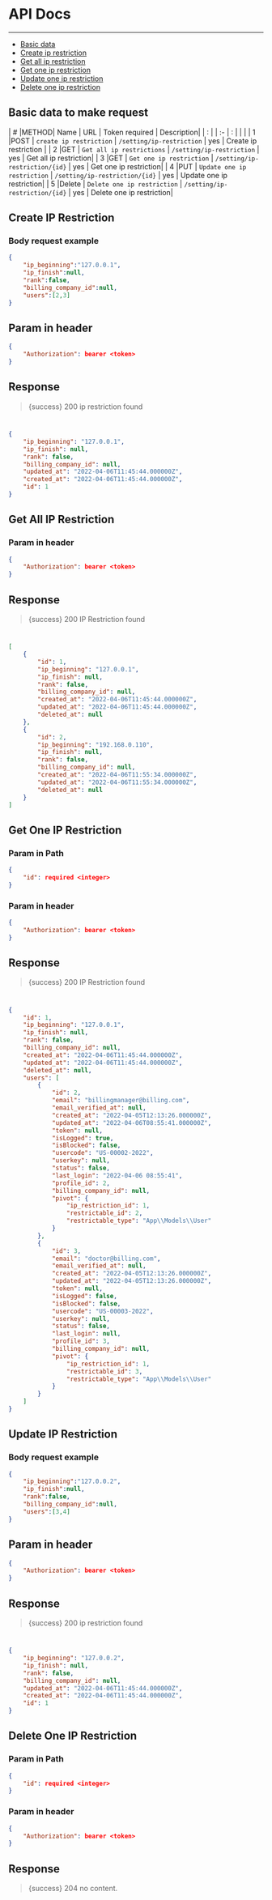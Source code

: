 # API Docs
---
- [Basic data](#basic-data)
- [Create ip restriction](#create-restriction)
- [Get all ip restriction](#get-all-restriction)
- [Get one ip restriction](#get-one-restriction)
- [Update one ip restriction](#update-one-restriction)
- [Delete one ip restriction](#delete-one-restriction)

<a name="basic-data"></a>
## Basic data to make request


| # |METHOD| Name           | URL          | Token required | Description|
| : |       |   :-           |  :           |                | |
| 1 |POST   | `create ip restriction`      | `/setting/ip-restriction`      | yes | Create ip restriction |
| 2 |GET    | `Get all ip restrictions`       | `/setting/ip-restriction`      | yes | Get all ip restriction|
| 3 |GET    | `Get one ip restriction`        | `/setting/ip-restriction/{id}` | yes | Get one ip restriction|
| 4 |PUT    | `Update one ip restriction`     | `/setting/ip-restriction/{id}` | yes | Update one ip restriction|
| 5 |Delete | `Delete one ip restriction`     | `/setting/ip-restriction/{id}` | yes | Delete one ip restriction|

<a name="create-restriction"></a>
## Create IP Restriction

### Body request example

```json
{
    "ip_beginning":"127.0.0.1",
    "ip_finish":null,
    "rank":false,
    "billing_company_id":null,
    "users":[2,3]
}
```

## Param in header

```json
{
    "Authorization": bearer <token>
}
```

## Response

> {success} 200 ip restriction found

#
```json
{
    "ip_beginning": "127.0.0.1",
    "ip_finish": null,
    "rank": false,
    "billing_company_id": null,
    "updated_at": "2022-04-06T11:45:44.000000Z",
    "created_at": "2022-04-06T11:45:44.000000Z",
    "id": 1
}
```


<a name="get-all-restriction"></a>
## Get All IP Restriction


### Param in header

```json
{
    "Authorization": bearer <token>
}
```

## Response

> {success} 200 IP Restriction found 

#

```json
[
    {
        "id": 1,
        "ip_beginning": "127.0.0.1",
        "ip_finish": null,
        "rank": false,
        "billing_company_id": null,
        "created_at": "2022-04-06T11:45:44.000000Z",
        "updated_at": "2022-04-06T11:45:44.000000Z",
        "deleted_at": null
    },
    {
        "id": 2,
        "ip_beginning": "192.168.0.110",
        "ip_finish": null,
        "rank": false,
        "billing_company_id": null,
        "created_at": "2022-04-06T11:55:34.000000Z",
        "updated_at": "2022-04-06T11:55:34.000000Z",
        "deleted_at": null
    }
]
```

<a name="get-one-restriction"></a>
## Get One IP Restriction


### Param in Path

```json
{
    "id": required <integer>
}
```

### Param in header

```json
{
    "Authorization": bearer <token>
}
```

## Response

> {success} 200 IP Restriction found 

#

```json
{
    "id": 1,
    "ip_beginning": "127.0.0.1",
    "ip_finish": null,
    "rank": false,
    "billing_company_id": null,
    "created_at": "2022-04-06T11:45:44.000000Z",
    "updated_at": "2022-04-06T11:45:44.000000Z",
    "deleted_at": null,
    "users": [
        {
            "id": 2,
            "email": "billingmanager@billing.com",
            "email_verified_at": null,
            "created_at": "2022-04-05T12:13:26.000000Z",
            "updated_at": "2022-04-06T08:55:41.000000Z",
            "token": null,
            "isLogged": true,
            "isBlocked": false,
            "usercode": "US-00002-2022",
            "userkey": null,
            "status": false,
            "last_login": "2022-04-06 08:55:41",
            "profile_id": 2,
            "billing_company_id": null,
            "pivot": {
                "ip_restriction_id": 1,
                "restrictable_id": 2,
                "restrictable_type": "App\\Models\\User"
            }
        },
        {
            "id": 3,
            "email": "doctor@billing.com",
            "email_verified_at": null,
            "created_at": "2022-04-05T12:13:26.000000Z",
            "updated_at": "2022-04-05T12:13:26.000000Z",
            "token": null,
            "isLogged": false,
            "isBlocked": false,
            "usercode": "US-00003-2022",
            "userkey": null,
            "status": false,
            "last_login": null,
            "profile_id": 3,
            "billing_company_id": null,
            "pivot": {
                "ip_restriction_id": 1,
                "restrictable_id": 3,
                "restrictable_type": "App\\Models\\User"
            }
        }
    ]
}
```
<a name="update-one-restriction"></a>
## Update IP Restriction

### Body request example

```json
{
    "ip_beginning":"127.0.0.2",
    "ip_finish":null,
    "rank":false,
    "billing_company_id":null,
    "users":[3,4]
}
```

## Param in header

```json
{
    "Authorization": bearer <token>
}
```

## Response

> {success} 200 ip restriction found

#
```json
{
    "ip_beginning": "127.0.0.2",
    "ip_finish": null,
    "rank": false,
    "billing_company_id": null,
    "updated_at": "2022-04-06T11:45:44.000000Z",
    "created_at": "2022-04-06T11:45:44.000000Z",
    "id": 1
}
```

<a name="delete-one-restriction"></a>
## Delete One IP Restriction


### Param in Path

```json
{
    "id": required <integer>
}
```

### Param in header

```json
{
    "Authorization": bearer <token>
}
```

## Response

> {success} 204 no content.